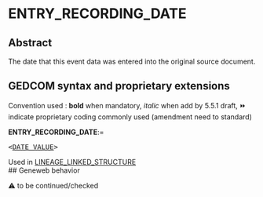 ﻿# ENTRY_RECORDING_DATE
## Abstract
The date that this event data was entered into the original source document.


## GEDCOM syntax and proprietary extensions
Convention used : **bold** when mandatory, _italic_ when add by 5.5.1 draft, &#x23E9; indicate proprietary coding commonly used (amendment need to standard)<br />

**ENTRY_RECORDING_DATE**:=
<pre>
&lt;<a href=Ged.DATE_VALUE.md>DATE_VALUE</a>&gt;
</pre>
Used in <a href=Ged.LINEAGE_LINKED_STRUCTURE.md>LINEAGE_LINKED_STRUCTURE</a><br />## Geneweb behavior


:warning: to be continued/checked

